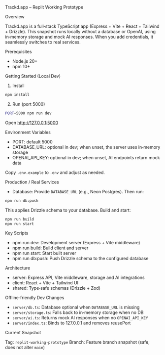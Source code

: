 Trackd.app – Replit Working Prototype

Overview

Trackd.app is a full‑stack TypeScript app (Express + Vite + React + Tailwind + Drizzle). This snapshot runs locally without a database or OpenAI, using in‑memory storage and mock AI responses. When you add credentials, it seamlessly switches to real services.

Prerequisites

- Node.js 20+
- npm 10+

Getting Started (Local Dev)

1) Install

```bash
npm install
```

2) Run (port 5000)

```bash
PORT=5000 npm run dev
```

Open http://127.0.0.1:5000

Environment Variables

- PORT: default 5000
- DATABASE_URL: optional in dev; when unset, the server uses in‑memory storage
- OPENAI_API_KEY: optional in dev; when unset, AI endpoints return mock data

Copy `.env.example` to `.env` and adjust as needed.

Production / Real Services

- Database: Provide `DATABASE_URL` (e.g., Neon Postgres). Then run:

```bash
npm run db:push
```

This applies Drizzle schema to your database. Build and start:

```bash
npm run build
npm run start
```

Key Scripts

- npm run dev: Development server (Express + Vite middleware)
- npm run build: Build client and server
- npm run start: Start built server
- npm run db:push: Push Drizzle schema to the configured database

Architecture

- server: Express API, Vite middleware, storage and AI integrations
- client: React + Vite + Tailwind UI
- shared: Type‑safe schemas (Drizzle + Zod)

Offline‑friendly Dev Changes

- `server/db.ts`: Database optional when `DATABASE_URL` is missing
- `server/storage.ts`: Falls back to in‑memory storage when no DB
- `server/ai.ts`: Returns mock AI responses when no `OPENAI_API_KEY`
- `server/index.ts`: Binds to 127.0.0.1 and removes reusePort

Current Snapshot

Tag: `replit-working-prototype`
Branch: Feature branch snapshot (safe; does not alter `main`)


